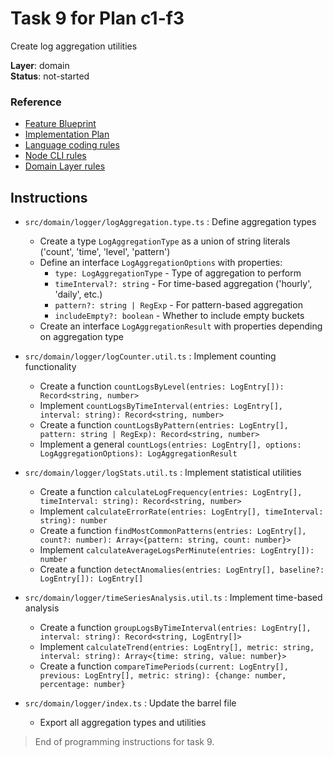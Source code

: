 # Task 9 for Plan c1-f3

Create log aggregation utilities

**Layer**: domain  
**Status**: not-started

### Reference

- [Feature Blueprint](/docs/f3-logging.blueprint.md)
- [Implementation Plan](/containers/c1-node-cli/docs/f3-logging.plan.md)
- [Language coding rules](/containers/c1-node-cli/.ai/rules/0-typescript.rules.md)  
- [Node CLI rules](/containers/c1-node-cli/.ai/rules/1-node-cli.rules.md)
- [Domain Layer rules](/containers/c1-node-cli/.ai/rules/3-domain-layer.rules.md)

## Instructions

- `src/domain/logger/logAggregation.type.ts` : Define aggregation types
  - Create a type `LogAggregationType` as a union of string literals ('count', 'time', 'level', 'pattern')
  - Define an interface `LogAggregationOptions` with properties:
    - `type: LogAggregationType` - Type of aggregation to perform
    - `timeInterval?: string` - For time-based aggregation ('hourly', 'daily', etc.)
    - `pattern?: string | RegExp` - For pattern-based aggregation
    - `includeEmpty?: boolean` - Whether to include empty buckets
  - Create an interface `LogAggregationResult` with properties depending on aggregation type

- `src/domain/logger/logCounter.util.ts` : Implement counting functionality
  - Create a function `countLogsByLevel(entries: LogEntry[]): Record<string, number>`
  - Implement `countLogsByTimeInterval(entries: LogEntry[], interval: string): Record<string, number>`
  - Create a function `countLogsByPattern(entries: LogEntry[], pattern: string | RegExp): Record<string, number>`
  - Implement a general `countLogs(entries: LogEntry[], options: LogAggregationOptions): LogAggregationResult`

- `src/domain/logger/logStats.util.ts` : Implement statistical utilities
  - Create a function `calculateLogFrequency(entries: LogEntry[], timeInterval: string): Record<string, number>`
  - Implement `calculateErrorRate(entries: LogEntry[], timeInterval: string): number`
  - Create a function `findMostCommonPatterns(entries: LogEntry[], count?: number): Array<{pattern: string, count: number}>`
  - Implement `calculateAverageLogsPerMinute(entries: LogEntry[]): number`
  - Create a function `detectAnomalies(entries: LogEntry[], baseline?: LogEntry[]): LogEntry[]`

- `src/domain/logger/timeSeriesAnalysis.util.ts` : Implement time-based analysis
  - Create a function `groupLogsByTimeInterval(entries: LogEntry[], interval: string): Record<string, LogEntry[]>`
  - Implement `calculateTrend(entries: LogEntry[], metric: string, interval: string): Array<{time: string, value: number}>`
  - Create a function `compareTimePeriods(current: LogEntry[], previous: LogEntry[], metric: string): {change: number, percentage: number}`

- `src/domain/logger/index.ts` : Update the barrel file
  - Export all aggregation types and utilities

> End of programming instructions for task 9. 